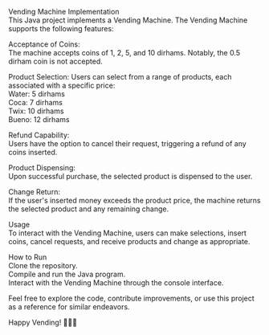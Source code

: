 Vending Machine Implementation   
This Java project implements a Vending Machine. The Vending Machine supports the following features:

Acceptance of Coins:   
The machine accepts coins of 1, 2, 5, and 10 dirhams. Notably, the 0.5 dirham coin is not accepted.   

Product Selection:
Users can select from a range of products, each associated with a specific price:  
Water: 5 dirhams   
Coca: 7 dirhams   
Twix: 10 dirhams   
Bueno: 12 dirhams   

Refund Capability:   
Users have the option to cancel their request, triggering a refund of any coins inserted.    
    
Product Dispensing:     
Upon successful purchase, the selected product is dispensed to the user.     
       
Change Return:     
If the user's inserted money exceeds the product price, the machine returns the selected product and any remaining change.     
     
Usage     
To interact with the Vending Machine, users can make selections, insert coins, cancel requests, and receive products and change as appropriate.     
    
How to Run     
Clone the repository.   
Compile and run the Java program.    
Interact with the Vending Machine through the console interface.       
    
Feel free to explore the code, contribute improvements, or use this project as a reference for similar endeavors.    
     
Happy Vending! 🍬🥤🍫   
